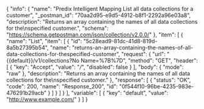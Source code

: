 {
  "info": {
    "name": "Predix Intelligent Mapping List all data collections for a customer",
    "_postman_id": "70aa2d95-e9d5-4912-b8f1-2292a96e03a8",
    "description": "Returns an array containing the names of all data collections for the\nspecified customer.",
    "schema": "https://schema.getpostman.com/json/collection/v2.0.0/"
  },
  "item": [
    {
      "name": "List",
      "item": [
        {
          "id": "5c28ead9-81dc-41d8-819d-8a5b27395b54",
          "name": "returns-an-array-containing-the-names-of-all-data-collections-for-thespecified-customer",
          "request": {
            "url": "{{default}}/v1/collections?No Name=%7B%7D",
            "method": "GET",
            "header": [
              {
                "key": "Accept",
                "value": "*/*",
                "disabled": false
              }
            ],
            "body": {
              "mode": "raw"
            },
            "description": "Returns an array containing the names of all data collections for the\nspecified customer."
          },
          "response": [
            {
              "status": "OK",
              "code": 200,
              "name": "Response_200",
              "id": "0f544f10-96be-4235-983e-476291b29acb"
            }
          ]
        }
      ]
    }
  ],
  "variable": [
    {
      "key": "default",
      "value": "http://www.example.com/"
    }
  ]
}